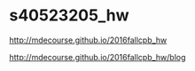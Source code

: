 # s40523205_hw

http://mdecourse.github.io/2016fallcpb_hw

http://mdecourse.github.io/2016fallcpb_hw/blog
